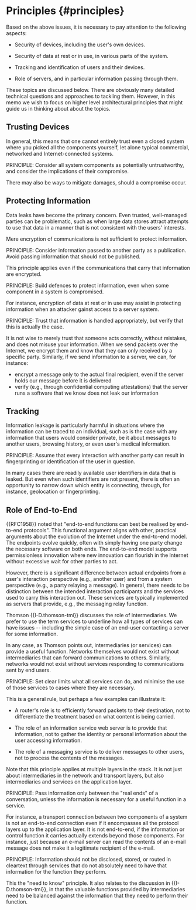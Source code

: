 
# Principles {#principles}

Based on the above issues, it is necessary to pay attention to the following aspects:

* Security of devices, including the user's own devices.

* Security of data at rest or in use, in various parts of the system.

* Tracking and identification of users and their devices. 

* Role of servers, and in particular information passing through them.

These topics are discussed below. There are obviously many detailed technical questions and approaches to tackling them. However, in this memo we wish to focus on higher level architectural principles that might guide us in thinking about about the topics.

## Trusting Devices

In general, this means that one cannot entirely trust even a closed system where you picked all the components yourself, let alone typical commercial, networked and Internet-connected systems.

PRINCIPLE: Consider all system components as potentially untrustworthy, and consider the implications of their compromise.

There may also be ways to mitigate damages, should a compromise occur.

## Protecting Information

Data leaks have become the primary concern. Even trusted, well-managed parties can be problematic, such as when large data stores attract attempts to use that data in a manner that is not consistent with the users' interests.

Mere encryption of communications is not sufficient to protect information.

PRINCIPLE: Consider information passed to another party as a publication. Avoid passing information that should not be published.

This principle applies even if the communications that carry that information are encrypted.

PRINCIPLE: Build defences to protect information, even when some component in a system is compromised.

For instance, encryption of data at rest or in use may assist in protecting information when an attacker gainst access to a server system.

PRINCIPLE: Trust that information is handled appropriately, but verify that this is actually the case.

It is not wise to merely trust that someone acts correctly, without mistakes, and does not misuse your information. When we send packets over the Internet, we encrypt them and know that they can only received by a specific party. Similarly, if we send information to a server, we can, for instance:

* encrypt a message only to the actual final recipient, even if the server holds our message before it is delivered
* verify (e.g., through confidential computing attestations) that the server runs a software that we know does not leak our information

## Tracking

Information leakage is particularly harmful in situations where the information can be traced to an individual, such as is the case with any information that users would consider private, be it about messages to another users, browsing history, or even user's medical information.

PRINCIPLE: Assume that every interaction with another party can result in fingerprinting or identification of the user in question.

In many cases there are readily available user identifiers in data that is leaked. But even when such identifiers are not present, there is often an opportunity to narrow down which entity is connecting, through, for instance, geolocation or fingerprinting.

## Role of End-to-End

{{RFC1958}} noted that "end-to-end functions can best be realised by
end-to-end protocols". This functional argument aligns with other,
practical arguments about the evolution of the Internet under the
end-to-end model. The endpoints evolve quickly, often with simply
having one party change the necessary software on both ends. The
end-to-end model supports permissionless innovation where new
innovation can flourish in the Internet without excessive wait for
other parties to act.

However, there is a significant difference between actual endpoints
from a user's interaction perspective (e.g., another user) and from a
system perspective (e.g., a party relaying a message). In general,
there needs to be distinction between the intended interaction
participants and the services used to carry this interaction
out. These services are typically implemented as servers that provide,
e.g., the messaging relay function.

Thomson {{I-D.thomson-tmi}} discusses the role of intermediaries. We
prefer to use the term services to underline how all types of services can
have issues -- including the simple case of an end-user contacting a
server for some information.

In any case, as Thomson points out, intermediaries (or services) can
provide a useful function. Networks themselves would not exist without
intermediaries that can forward communications to others. Similarly,
networks would not exist without services responding to communications
sent by end users.

PRINCIPLE: Set clear limits what all services can do, and minimise the
use of those services to cases where they are necessary.

This is a general rule, but perhaps a few examples can illustrate it:

* A router's role is to efficiently forward packets to their
  destination, not to differentiate the treatment based on what
  content is being carried.

* The role of an information service web server is to provide that
  information, not to gather the identity or personal information
  about the user accessing information.

* The role of a messaging service is to deliver messages to other
  users, not to process the contents of the messages.

Note that this principle applies at multiple layers in the stack. It
is not just about intermediaries in the network and transport layers,
but also intermediaries and services on the application layer.

PRINCIPLE: Pass information only between the "real ends" of a
conversation, unless the information is necessary for a useful
function in a service.

For instance, a transport connection between two components of a
system is not an end-to-end connection even if it encompasses all the
protocol layers up to the application layer. It is not end-to-end, if
the information or control function it carries actually extends beyond
those components. For instance, just because an e-mail server can read
the contents of an e-mail message does not make it a legitimate
recipient of the e-mail.

PRINCIPLE: Information should not be disclosed, stored, or routed in
cleartext through services that do not absolutely need to have that
information for the function they perform.

This the "need to know" principle. It also relates to the discussion
in {{I-D.thomson-tmi}}, in that the valuable functions provided by
intermediaries need to be balanced against the information that they
need to perform their function.
